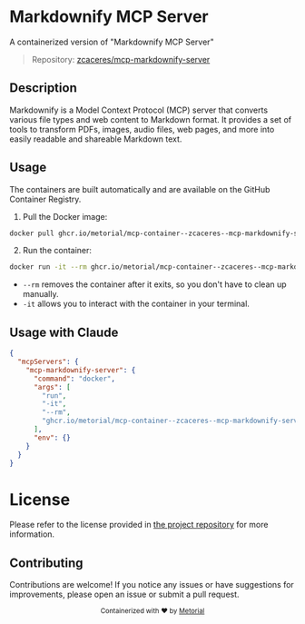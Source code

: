 
# Markdownify MCP Server

A containerized version of "Markdownify MCP Server"

> Repository: [zcaceres/mcp-markdownify-server](https://github.com/zcaceres/mcp-markdownify-server)

## Description

Markdownify is a Model Context Protocol (MCP) server that converts various file types and web content to Markdown format. It provides a set of tools to transform PDFs, images, audio files, web pages, and more into easily readable and shareable Markdown text.


## Usage

The containers are built automatically and are available on the GitHub Container Registry.

1. Pull the Docker image:

```bash
docker pull ghcr.io/metorial/mcp-container--zcaceres--mcp-markdownify-server--mcp-markdownify-server
```

2. Run the container:

```bash
docker run -it --rm ghcr.io/metorial/mcp-container--zcaceres--mcp-markdownify-server--mcp-markdownify-server 
```

- `--rm` removes the container after it exits, so you don't have to clean up manually.
- `-it` allows you to interact with the container in your terminal.



## Usage with Claude

```json
{
  "mcpServers": {
    "mcp-markdownify-server": {
      "command": "docker",
      "args": [
        "run",
        "-it",
        "--rm",
        "ghcr.io/metorial/mcp-container--zcaceres--mcp-markdownify-server--mcp-markdownify-server"
      ],
      "env": {}
    }
  }
}
```

# License

Please refer to the license provided in [the project repository](https://github.com/zcaceres/mcp-markdownify-server) for more information.

## Contributing

Contributions are welcome! If you notice any issues or have suggestions for improvements, please open an issue or submit a pull request.

<div align="center">
  <sub>Containerized with ❤️ by <a href="https://metorial.com">Metorial</a></sub>
</div>
  